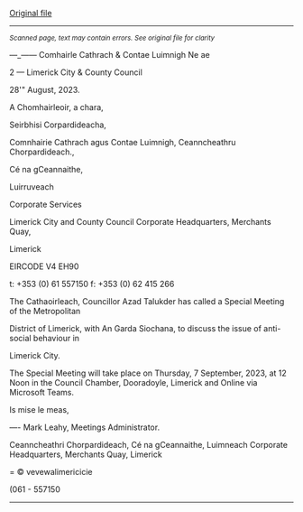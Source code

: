 [Original file](https://www.limerick.ie/sites/default/files/media/documents/2023-08/00-Agenda-Special-Meeting-of-Metropolitan-District-of-Limerick-7th-September-2023.pdf)

---
*<small>Scanned page, text may contain errors. See original file for clarity</small>*  

—_—— Comhairle Cathrach
& Contae Luimnigh
Ne ae

2 — Limerick City
& County Council

28'" August, 2023.

A Chomhairleoir, a chara,

Seirbhisi Corpardideacha,

Comnhairie Cathrach agus Contae Luimnigh,
Ceanncheathru Chorpardideach.,

Cé na gCeannaithe,

Luirruveach

Corporate Services

Limerick City and County Council
Corporate Headquarters,
Merchants Quay,

Limerick

EIRCODE V4 EH90

t: +353 (0) 61 557150
f: +353 (0) 62 415 266

The Cathaoirleach, Councillor Azad Talukder has called a Special Meeting of the Metropolitan

District of Limerick, with An Garda Siochana, to discuss the issue of anti-social behaviour in

Limerick City.

The Special Meeting will take place on Thursday, 7 September, 2023, at 12 Noon in the
Council Chamber, Dooradoyle, Limerick and Online via Microsoft Teams.

Is mise le meas,

—-
Mark Leahy,
Meetings Administrator.

Ceanncheathri Chorpardideach, Cé na gCeannaithe, Luimneach
Corporate Headquarters, Merchants Quay, Limerick

=
© vevewalimericicie

(061 - 557150


---
